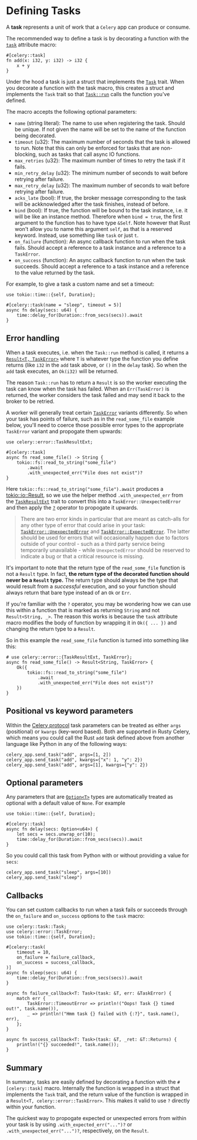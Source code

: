# Defining Tasks

A **task** represents a unit of work that a `Celery` app can produce or consume.

The recommended way to define a task is by decorating a function with the [`task`](https://docs.rs/celery/*/celery/attr.task.html) attribute macro:

```rust,noplaypen
#[celery::task]
fn add(x: i32, y: i32) -> i32 {
    x + y
}
```

Under the hood a task is just a struct that implements the [`Task`](https://docs.rs/celery/*/celery/task/trait.Task.html) trait. When you decorate a function with the task macro, this creates a struct and implements the `Task` trait so that [`Task::run`](https://docs.rs/celery/*/celery/task/trait.Task.html#method.run) calls the function you've defined.

The macro accepts the following optional parameters:

- `name` (string literal): The name to use when registering the task. Should be unique. If not given the name
will be set to the name of the function being decorated.
- `timeout` (u32): The maximum number of seconds that the task is allowed to run. Note that this can only be enforced for tasks that are non-blocking, such as tasks that call async IO functions.
- `max_retries` (u32): The maximum number of times to retry the task if it fails.
- `min_retry_delay` (u32): The minimum number of seconds to wait before retrying after failure.
- `max_retry_delay` (u32): The maximum number of seconds to wait before retrying after failure.
- `acks_late` (bool): If true, the broker message corresponding to the task will be ackknowledged after the task finishes, instead of before.
- `bind` (bool): If true, the function will be bound to the task instance, i.e. it will be like an instance method. Therefore when `bind = true`, the first argument to the function has to have type `&Self`. Note however that Rust won't allow you to name this argument `self`, as that is a reserved keyword. Instead, use something like `task` or just `t`.
- `on_failure` (function): An async callback function to run when the task fails. Should accept a reference to a task instance and a reference to a `TaskError`.
- `on_success` (function): An async callback function to run when the task succeeds. Should accept a reference to a task instance and a reference to the value returned by the task.

For example, to give a task a custom name and set a timeout:

```rust,noplaypen
use tokio::time::{self, Duration};

#[celery::task(name = "sleep", timeout = 5)]
async fn delay(secs: u64) {
    time::delay_for(Duration::from_secs(secs)).await
}
```

## Error handling

When a task executes, i.e. when the `Task::run` method is called, it returns a [`Result<T, TaskError>`](https://docs.rs/celery/*/celery/task/type.TaskResult.html) where `T` is whatever type the function you define returns (like `i32` in the `add` task above, or `()` in the `delay` task). So when the `add` task executes, an `Ok(i32)` will be returned.

The reason `Task::run` has to return a `Result` is so the worker executing the task can know when the task has failed. When an `Err(TaskError)` is returned, the worker considers the task failed and may send it back to the broker to be retried.

A worker will generally treat certain [`TaskError`](https://docs.rs/celery/*/celery/error/enum.TaskError.html) variants differently. So when your task has points of failure, such as in the `read_some_file` example below, you'll need to coerce those possible error types to the appropriate `TaskError` variant and propogate them upwards:

```rust,noplaypen
use celery::error::TaskResultExt;

#[celery::task]
async fn read_some_file() -> String {
    tokio::fs::read_to_string("some_file")
        .await
        .with_unexpected_err("File does not exist")?
}
```

Here `tokio::fs::read_to_string("some_file").await` produces a [tokio::io::Result](`https://docs.rs/tokio/0.2.13/tokio/io/type.Result.html`), so we use the helper method `.with_unexpected_err` from the [`TaskResultExt`](https://docs.rs/celery/*/celery/error/trait.TaskResultExt.html) trait to convert this into a `TaskError::UnexpectedError` and then apply the [`?`](https://doc.rust-lang.org/book/ch09-02-recoverable-errors-with-result.html#propagating-errors) operator to propogate it upwards.

> There are two error kinds in particular that are meant as catch-alls for any other type of error that could arise in your task: [`TaskError::UnexpectedError`](https://docs.rs/celery/*/celery/error/enum.TaskError.html#variant.UnexpectedError) and [`TaskError::ExpectedError`](https://docs.rs/celery/*/celery/error/enum.TaskError.html#variant.ExpectedError). The latter should be used for errors that will occasionally happen due to factors outside of your control - such as a third party service being temporarily unavailable - while `UnexpectedError` should be reserved to indicate a bug or that a critical resource is missing.

It's important to note that the return type of the `read_some_file` function is not a `Result` type. In fact, **the return type of the decorated function should never be a `Result` type.** The return type should always be the type that would result from a *successful* execution, and so your function should always return that bare type instead of an `Ok` or `Err`.

If you're familiar with the `?` operator, you may be wondering how we can use this within a function that is marked as returning `String` and not `Result<String, _>`. The reason this works is because the `task` attribute macro modifies the body of function by wrapping it in `Ok({ ... })` and changing the return type to a `Result`.

So in this example the `read_some_file` function is turned into something like this:

```rust,noplaypen
# use celery::error::{TaskResultExt, TaskError};
async fn read_some_file() -> Result<String, TaskError> {
    Ok({
        tokio::fs::read_to_string("some_file")
            .await
            .with_unexpected_err("File does not exist")?
    })
}
```

## Positional vs keyword parameters

Within the [Celery protocol](https://docs.celeryproject.org/en/latest/internals/protocol.html#version-2)
task parameters can be treated as either `args` (positional) or `kwargs` (key-word based).
Both are supported in Rusty Celery, which means you could call the Rust `add` task defined above from another language like Python in any of the following ways:

```python,noplaypen
celery_app.send_task("add", args=[1, 2])
celery_app.send_task("add", kwargs={"x": 1, "y": 2})
celery_app.send_task("add", args=[1], kwargs={"y": 2})
```

## Optional parameters

Any parameters that are [`Option<T>`](https://doc.rust-lang.org/stable/std/option/enum.Option.html) types are automatically treated as optional with a default value of `None`. For example

```rust,noplaypen
use tokio::time::{self, Duration};

#[celery::task]
async fn delay(secs: Option<u64>) {
    let secs = secs.unwrap_or(10);
    time::delay_for(Duration::from_secs(secs)).await
}
```

So you could call this task from Python with or without providing a value for `secs`:

```python,noplaypen
celery_app.send_task("sleep", args=[10])
celery_app.send_task("sleep")
```

## Callbacks

You can set custom callbacks to run when a task fails or succeeds through the `on_failure` and `on_success` options to the `task` macro:

```rust,noplaypen
use celery::task::Task;
use celery::error::TaskError;
use tokio::time::{self, Duration};

#[celery::task(
    timeout = 10,
    on_failure = failure_callback,
    on_success = success_callback,
)]
async fn sleep(secs: u64) {
    time::delay_for(Duration::from_secs(secs)).await
}

async fn failure_callback<T: Task>(task: &T, err: &TaskError) {
    match err {
        TaskError::TimeoutError => println!("Oops! Task {} timed out!", task.name()),
        _ => println!("Hmm task {} failed with {:?}", task.name(), err),
    };
}

async fn success_callback<T: Task>(task: &T, _ret: &T::Returns) {
    println!("{} succeeded!", task.name());
}
```

## Summary

In summary, tasks are easily defined by decorating a function with the `#[celery::task]` macro. Internally the function is wrapped in a struct that implements the `Task` trait, and the return value of the function is wrapped in a `Result<T, celery::error::TaskError>`. This makes it valid to use `?` directly within your function.

The quickest way to propogate expected or unexpected errors from within your task is by using `.with_expected_err("...")?` or `.with_unexpected_err("...")?`,  respectively, on the `Result`.
